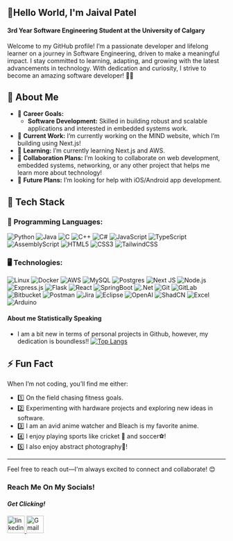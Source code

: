 ## 👋Hello World, I'm Jaival Patel
#### 3rd Year Software Engineering Student at the University of Calgary

Welcome to my GitHub profile! I’m a passionate developer and lifelong learner on a journey in Software Engineering, driven to make a meaningful impact. I stay committed to learning, adapting, and growing with the latest advancements in technology. With dedication and curiosity, I strive to become an amazing software developer! 🚀✨

## 👀 **About Me**  
- 💼 **Career Goals:**  
  - **Software Development:** Skilled in building robust and scalable applications and interested in embedded systems work.
- 🔭 **Current Work:** I’m currently working on the MIND website, which I’m building using Next.js!
- 🌱 **Learning:** I’m currently learning Next.js and AWS.
- 👯 **Collaboration Plans:** I’m looking to collaborate on web development, embedded systems, networking, or any other project that helps me learn more about technology!
- 🤔 **Future Plans:** I’m looking for help with iOS/Android app development.

## 🌟 **Tech Stack**  

### 🚀 **Programming Languages:**  
![Python](https://img.shields.io/badge/Python-%2314354C.svg?style=for-the-badge&logo=python&logoColor=white) ![Java](https://img.shields.io/badge/Java-%23ED8B00.svg?style=for-the-badge&logo=openjdk&logoColor=white) ![C](https://img.shields.io/badge/C-%23A8B9CC.svg?style=for-the-badge&logo=c&logoColor=black) ![C++](https://img.shields.io/badge/C++-%2300599C.svg?style=for-the-badge&logo=cplusplus&logoColor=white) ![C#](https://img.shields.io/badge/c%23-%23239120.svg?style=for-the-badge&logo=csharp&logoColor=white) ![JavaScript](https://img.shields.io/badge/JavaScript-%23F7DF1E.svg?style=for-the-badge&logo=javascript&logoColor=black) ![TypeScript](https://img.shields.io/badge/typescript-%23007ACC.svg?style=for-the-badge&logo=typescript&logoColor=white) ![AssemblyScript](https://img.shields.io/badge/assembly%20script-%23000000.svg?style=for-the-badge&logo=assemblyscript&logoColor=white) ![HTML5](https://img.shields.io/badge/HTML5-%23E34F26.svg?style=for-the-badge&logo=html5&logoColor=white) ![CSS3](https://img.shields.io/badge/CSS3-%231572B6.svg?style=for-the-badge&logo=css3&logoColor=white) ![TailwindCSS](https://img.shields.io/badge/tailwindcss-%2338B2AC.svg?style=for-the-badge&logo=tailwind-css&logoColor=white)

### 🖥️ **Technologies:**
![Linux](https://img.shields.io/badge/Linux-FCC624?style=for-the-badge&logo=linux&logoColor=black) ![Docker](https://img.shields.io/badge/docker-%230db7ed.svg?style=for-the-badge&logo=docker&logoColor=white) ![AWS](https://img.shields.io/badge/AWS-%23FF9900.svg?style=for-the-badge&logo=amazon-aws&logoColor=white) ![MySQL](https://img.shields.io/badge/mysql-4479A1.svg?style=for-the-badge&logo=mysql&logoColor=white) ![Postgres](https://img.shields.io/badge/postgres-%23316192.svg?style=for-the-badge&logo=postgresql&logoColor=white)  ![Next JS](https://img.shields.io/badge/Next-black?style=for-the-badge&logo=next.js&logoColor=white) ![Node.js](https://img.shields.io/badge/Node.js-%23339933.svg?style=for-the-badge&logo=nodedotjs&logoColor=white) ![Express.js](https://img.shields.io/badge/Express.js-%23000000.svg?style=for-the-badge&logo=express&logoColor=white) ![Flask](https://img.shields.io/badge/flask-%23000.svg?style=for-the-badge&logo=flask&logoColor=white) ![React](https://img.shields.io/badge/react-%2320232a.svg?style=for-the-badge&logo=react&logoColor=%2361DAFB)  ![SpringBoot](https://img.shields.io/badge/Spring_Boot-6DB33F?style=for-the-badge&logo=spring-boot&logoColor=white) ![.Net](https://img.shields.io/badge/.NET-5C2D91?style=for-the-badge&logo=.net&logoColor=white) ![Git](https://img.shields.io/badge/git-%23F05033.svg?style=for-the-badge&logo=git&logoColor=white) ![GitLab](https://img.shields.io/badge/gitlab-%23181717.svg?style=for-the-badge&logo=gitlab&logoColor=white) ![Bitbucket](https://img.shields.io/badge/bitbucket-%230047B3.svg?style=for-the-badge&logo=bitbucket&logoColor=white) ![Postman](https://img.shields.io/badge/Postman-FF6C37?style=for-the-badge&logo=postman&logoColor=white) ![Jira](https://img.shields.io/badge/jira-%230A0FFF.svg?style=for-the-badge&logo=jira&logoColor=white) ![Eclipse](https://img.shields.io/badge/Eclipse-FE7A16.svg?style=for-the-badge&logo=Eclipse&logoColor=white) ![OpenAI](https://img.shields.io/badge/OpenAI-74aa9c?style=for-the-badge&logo=openai&logoColor=white) ![ShadCN](https://img.shields.io/badge/shadcn%2Fui-000000?style=for-the-badge&logo=shadcnui&logoColor=white) ![Excel](https://img.shields.io/badge/Microsoft_Excel-217346?style=for-the-badge&logo=microsoft-excel&logoColor=white) ![Arduino](https://img.shields.io/badge/Arduino-%2300979D.svg?style=for-the-badge&logo=arduino&logoColor=white) 


#### About me **Statistically Speaking**
- I am a bit new in terms of personal projects in Github, however, my dedication is boundless!!
[![Top Langs](https://github-readme-stats.vercel.app/api/top-langs/?username=jaivalp22)](https://github.com/anuraghazra/github-readme-stats)

## ⚡ **Fun Fact**  
When I’m not coding, you’ll find me either:  
- 1️⃣ On the field chasing fitness goals.  
- 2️⃣ Experimenting with hardware projects and exploring new ideas in software.
- 3️⃣ I am an avid anime watcher and Bleach is my favorite anime.
- 4️⃣ I enjoy playing sports like cricket 🏏 and soccer⚽!
- 5️⃣ I also enjoy abstract photography📸!

---

Feel free to reach out—I'm always excited to connect and collaborate! 😊  

### Reach Me On My Socials!
#### *Get Clicking!*
<a href="https://www.linkedin.com/in/jaivalpatel22200410oct/">
  <img src="https://img.shields.io/badge/linkedin-0A66C2?style=for-the-badge&logo=linkedin&logoColor=white" alt="linkedin" height="40">
</a>
<a href="mailto:alyanq1034@gmail.com">
  <img src="https://img.shields.io/badge/Gmail-D14836.svg?style=for-the-badge&logo=gmail&logoColor=white" alt="Gmail" height="40">
</a>

